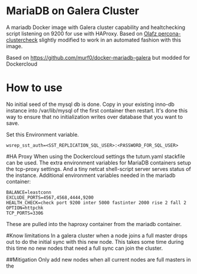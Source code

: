 # MariaDB on Galera Cluster
A mariadb Docker image with Galera cluster capability and healtchecking script listening on 9200 for use with HAProxy. Based on [Olafz percona-clustercheck](https://github.com/olafz/percona-clustercheck) slightly modified to work in an automated fashion with this image.

Based on https://github.com/murf0/docker-mariadb-galera but modded for Dockercloud

# How to use
No initial seed of the mysql db is done. Copy in your existing inno-db instance into /var/lib/mysql of the first container then restart. It's done this way to ensure that no initialization writes over database that you want to save.

Set this Environment variable.
```
wsrep_sst_auth=<SST_REPLICATION_SQL_USER>:<PASSWORD_FOR_SQL_USER>
```

#HA Proxy
When using the Dockercloud settings the tutum.yaml stackfile can be used.
The extra environment variables for MariaDB containers setup the tcp-proxy settings. And a tiny netcat shell-script server serves status of the instance.
Additional environment variables needed in the mariadb container: 

```
BALANCE=leastconn
EXCLUDE_PORTS=4567,4568,4444,9200
HEALTH_CHECK=check port 9200 inter 5000 fastinter 2000 rise 2 fall 2
OPTION=httpchk
TCP_PORTS=3306
```
These are pulled into the haproxy container from the mariadb container.

#Know limitations
In a galera cluster when a node joins a full master drops out to do the initial sync with this new node. This takes some time during this time no new nodes that need a full sync can join the cluster.

##Mitigation
Only add new nodes when all current nodes are full masters in the 